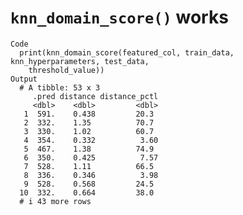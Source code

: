 # `knn_domain_score()` works

    Code
      print(knn_domain_score(featured_col, train_data, knn_hyperparameters, test_data,
        threshold_value))
    Output
      # A tibble: 53 x 3
         .pred distance distance_pctl
         <dbl>    <dbl>         <dbl>
       1  591.    0.438         20.3 
       2  332.    1.35          70.7 
       3  330.    1.02          60.7 
       4  354.    0.332          3.60
       5  467.    1.38          74.9 
       6  350.    0.425          7.57
       7  528.    1.11          66.5 
       8  336.    0.346          3.98
       9  528.    0.568         24.5 
      10  332.    0.664         38.0 
      # i 43 more rows

